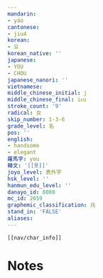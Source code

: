 ```yaml
---
mandarin:
- yáo
cantonese:
- jiu4
korean:
- 요
korean_native: ''
japanese:
- YOU
- CHOU
japanese_nanori: ''
vietnamese:
middle_chinese_initial: j
middle_chinese_final: iᴇu
stroke_count: '9'
radical: 女
skip_number: 1-3-6
grade_level: 名
pos: ''
english:
- handsome
- elegant
羅馬字: you
韓文: '[[욧]]'
joyo_level: 表外字
hsk_level: ''
hanmun_edu_level: ''
danayo_id: 8080
mc_id: 2659
graphemic_classification: 兆
stand_in: 'FALSE'
aliases:
---
```

```meta-bind-embed
[[nav/char_info]]
```

# Notes
